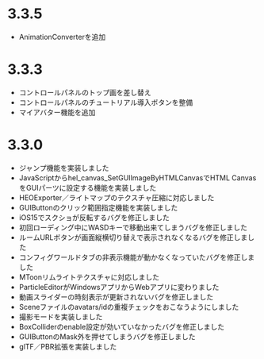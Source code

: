 # 3.3.5
- AnimationConverterを追加

# 3.3.3
- コントロールパネルのトップ画を差し替え
- コントロールパネルのチュートリアル導入ボタンを整備
- マイアバター機能を追加

# 3.3.0
- ジャンプ機能を実装しました
- JavaScriptからhel_canvas_SetGUIImageByHTMLCanvasでHTML CanvasをGUIパーツに設定する機能を実装しました
- HEOExporter／ライトマップのテクスチャ圧縮に対応しました
- GUIButtonのクリック範囲指定機能を実装しました
- iOS15でスクショが反転するバグを修正しました
- 初回ローディング中にWASDキーで移動出来てしまうバグを修正しました
- ルームURLボタンが画面縦横切り替えで表示されなくなるバグを修正しました
- コンフィグワールドタブの非表示機能が動かなくなっていたバグを修正しました
- MToonリムライトテクスチャに対応しました
- ParticleEditorがWindowsアプリからWebアプリに変わりました
- 動画スライダーの時刻表示が更新されないバグを修正しました
- Sceneファイルのavatars/idの重複チェックをおこなうようにしました
- 撮影モードを実装しました
- BoxColliderのenable設定が効いていなかったバグを修正しました
- GUIButtonのMask外を押せてしまうバグを修正しました
- glTF／PBR拡張を実装しました